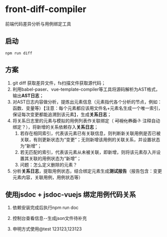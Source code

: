 # front-diff-compiler

前端代码差异分析与用例绑定工具

## 启动

`npm run diff`

## 方案

1. git diff 获取差异文件，fs扫描文件获取源代码；
2. 利用babel-paser、vue-template-compiler等工具将源码解析为AST格式，输出**AST日志**；
3. 对AST日志内容做分析，提炼出元素信息（元素指代各个分析的节点，例如：函数、变量等）【注意：每个元素都应该用文件名+元素名生成一个唯一索引，保证每次变更都能追溯到该元素】，生成**关系日志**；
4. 将关系日志里的元素与模拟的用例列表作关联绑定（ ~~可视化界面？~~ 注释自动绑定？），将新增的关系依赖存入**关系日志**；
	1. 若存在相同索引，代表该元素已有关联信息，则判断新关联用例是否已被关联，有则更新状态为“变更”；无则新增该用例的关联关系，并设置状态为“新增”；
	2. 若无匹配的索引，代表该元素从未被关联，即新增，则将该元素存入并设置其关联的用例状态为“新增”；
	3. 问题：怎么定义删除的元素？
5. 分析**关系日志**，提取用例状态，结合绑定元素生成**测试报告**（报告包含：变更元素内容，关联用例，用例状态等）

## 使用jsdoc + jsdoc-vuejs  绑定用例代码关系
1. 依赖安装完成后执行npm run doc

2. 控制台查看信息--生成json文件待补充

3. 申明方式使用@test 123123,123123
